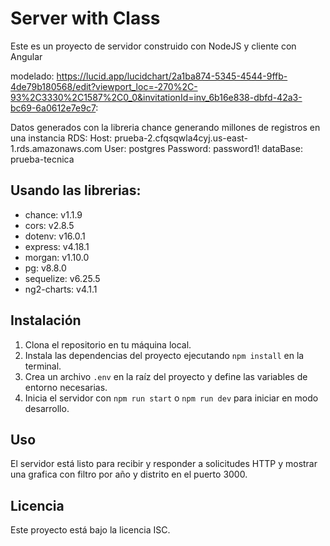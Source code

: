 # Server with Class

Este es un proyecto de servidor construido con NodeJS y cliente con Angular 

modelado: https://lucid.app/lucidchart/2a1ba874-5345-4544-9ffb-4de79b180568/edit?viewport_loc=-270%2C-93%2C3330%2C1587%2C0_0&invitationId=inv_6b16e838-dbfd-42a3-bc69-6a0612e7e9c7:

Datos generados con la libreria chance generando millones de registros en una instancia RDS:
 Host: prueba-2.cfqsqwla4cyj.us-east-1.rds.amazonaws.com
 User: postgres
 Password: password1!
 dataBase: prueba-tecnica

Usando las librerias:
- 
- chance: v1.1.9
- cors: v2.8.5
- dotenv: v16.0.1
- express: v4.18.1
- morgan: v1.10.0
- pg: v8.8.0
- sequelize: v6.25.5
- ng2-charts: v4.1.1

## Instalación

1. Clona el repositorio en tu máquina local.
2. Instala las dependencias del proyecto ejecutando `npm install` en la terminal.
3. Crea un archivo `.env` en la raíz del proyecto y define las variables de entorno necesarias.
4. Inicia el servidor con `npm run start` o `npm run dev` para iniciar en modo desarrollo.

## Uso

El servidor está listo para recibir y responder a solicitudes HTTP y mostrar una grafica con filtro por año y distrito en el puerto 3000. 

## Licencia

Este proyecto está bajo la licencia ISC.
